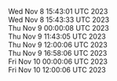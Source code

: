 Wed Nov  8 15:43:01 UTC 2023 <br/>
Wed Nov  8 15:43:33 UTC 2023 <br/>
Thu Nov  9 00:00:08 UTC 2023 <br/>
Thu Nov  9 11:43:05 UTC 2023 <br/>
Thu Nov  9 12:00:06 UTC 2023 <br/>
Thu Nov  9 16:58:06 UTC 2023 <br/>
Fri Nov 10 00:00:06 UTC 2023 <br/>
Fri Nov 10 12:00:06 UTC 2023 <br/>

